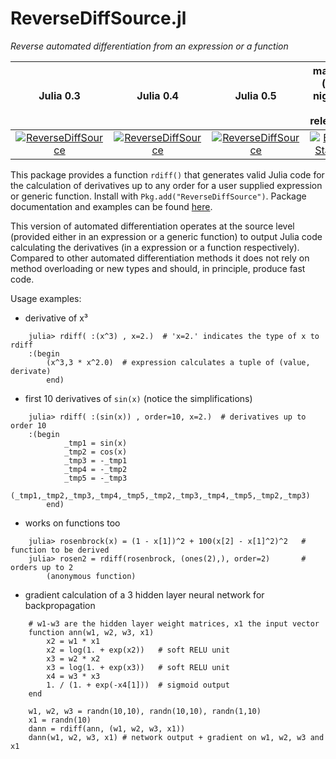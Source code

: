 ReverseDiffSource.jl
====================

_Reverse automated differentiation from an expression or a function_

|Julia 0.3 | Julia 0.4 | Julia 0.5 | master (on nightly + release) | Coverage |
|:--------:|:---------:|:---------:|:-----------------------------:|:-----------:|
|[![ReverseDiffSource](http://pkg.julialang.org/badges/ReverseDiffSource_0.3.svg)](http://pkg.julialang.org/?pkg=ReverseDiffSource&ver=0.3) | [![ReverseDiffSource](http://pkg.julialang.org/badges/ReverseDiffSource_0.4.svg)](http://pkg.julialang.org/?pkg=ReverseDiffSource&ver=0.4) | [![ReverseDiffSource](http://pkg.julialang.org/badges/ReverseDiffSource_0.5.svg)](http://pkg.julialang.org/?pkg=ReverseDiffSource&ver=0.5) | [![Build Status](https://travis-ci.org/JuliaDiff/ReverseDiffSource.jl.svg?branch=master)](https://travis-ci.org/JuliaDiff/ReverseDiffSource.jl) | [![Coverage Status](https://coveralls.io/repos/JuliaDiff/ReverseDiffSource.jl/badge.png?branch=master)](https://coveralls.io/r/JuliaDiff/ReverseDiffSource.jl?branch=master) |

This package provides a function `rdiff()` that generates valid Julia code for the calculation of derivatives up to any order for a user supplied expression or generic function. Install with `Pkg.add("ReverseDiffSource")`. Package documentation and examples can be found [here](http://reversediffsourcejl.readthedocs.org/en/master/index.html).

This version of automated differentiation operates at the source level (provided either in an expression or a generic function) to output Julia code calculating the derivatives (in a expression or a function respectively). Compared to other automated differentiation methods it does not rely on method overloading or new types and should, in principle, produce fast code.

Usage examples:
- derivative of x³
```
    julia> rdiff( :(x^3) , x=2.)  # 'x=2.' indicates the type of x to rdiff
    :(begin
        (x^3,3 * x^2.0)  # expression calculates a tuple of (value, derivate)
        end)
```

- first 10 derivatives of `sin(x)`  (notice the simplifications)
```
    julia> rdiff( :(sin(x)) , order=10, x=2.)  # derivatives up to order 10
    :(begin
            _tmp1 = sin(x)
            _tmp2 = cos(x)
            _tmp3 = -_tmp1
            _tmp4 = -_tmp2
            _tmp5 = -_tmp3
            (_tmp1,_tmp2,_tmp3,_tmp4,_tmp5,_tmp2,_tmp3,_tmp4,_tmp5,_tmp2,_tmp3)
        end)
```

- works on functions too
```
	julia> rosenbrock(x) = (1 - x[1])^2 + 100(x[2] - x[1]^2)^2   # function to be derived
	julia> rosen2 = rdiff(rosenbrock, (ones(2),), order=2)       # orders up to 2
		(anonymous function)
```

- gradient calculation of a 3 hidden layer neural network for backpropagation
```
    # w1-w3 are the hidden layer weight matrices, x1 the input vector
    function ann(w1, w2, w3, x1)
        x2 = w1 * x1
        x2 = log(1. + exp(x2))   # soft RELU unit
        x3 = w2 * x2
        x3 = log(1. + exp(x3))   # soft RELU unit
        x4 = w3 * x3
        1. / (1. + exp(-x4[1]))  # sigmoid output
    end

    w1, w2, w3 = randn(10,10), randn(10,10), randn(1,10)
    x1 = randn(10)
    dann = rdiff(ann, (w1, w2, w3, x1))
    dann(w1, w2, w3, x1) # network output + gradient on w1, w2, w3 and x1
```

